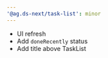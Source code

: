 ```yaml
---
'@ag.ds-next/task-list': minor
---
```


- UI refresh
- Add `doneRecently` status
- Add title above TaskList
